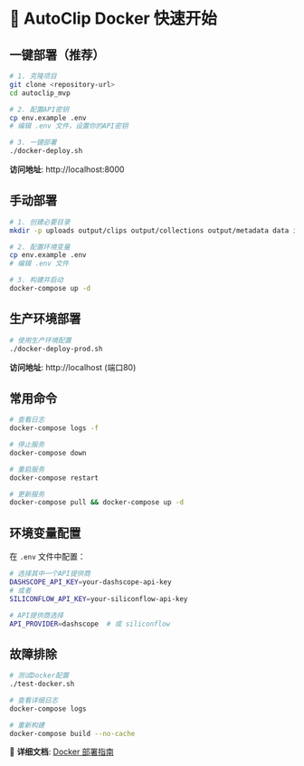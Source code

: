 # 🐳 AutoClip Docker 快速开始

## 一键部署（推荐）

```bash
# 1. 克隆项目
git clone <repository-url>
cd autoclip_mvp

# 2. 配置API密钥
cp env.example .env
# 编辑 .env 文件，设置你的API密钥

# 3. 一键部署
./docker-deploy.sh
```

**访问地址**: http://localhost:8000

## 手动部署

```bash
# 1. 创建必要目录
mkdir -p uploads output/clips output/collections output/metadata data input

# 2. 配置环境变量
cp env.example .env
# 编辑 .env 文件

# 3. 构建并启动
docker-compose up -d
```

## 生产环境部署

```bash
# 使用生产环境配置
./docker-deploy-prod.sh
```

**访问地址**: http://localhost (端口80)

## 常用命令

```bash
# 查看日志
docker-compose logs -f

# 停止服务
docker-compose down

# 重启服务
docker-compose restart

# 更新服务
docker-compose pull && docker-compose up -d
```

## 环境变量配置

在 `.env` 文件中配置：

```bash
# 选择其中一个API提供商
DASHSCOPE_API_KEY=your-dashscope-api-key
# 或者
SILICONFLOW_API_KEY=your-siliconflow-api-key

# API提供商选择
API_PROVIDER=dashscope  # 或 siliconflow
```

## 故障排除

```bash
# 测试Docker配置
./test-docker.sh

# 查看详细日志
docker-compose logs

# 重新构建
docker-compose build --no-cache
```

📖 **详细文档**: [Docker 部署指南](DOCKER_DEPLOY.md)
